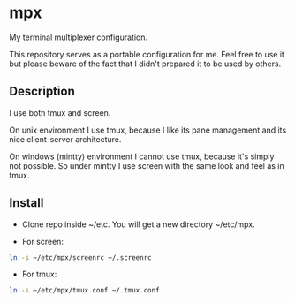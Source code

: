 mpx
===

My terminal multiplexer configuration.

This repository serves as a portable configuration for me.
Feel free to use it but please beware of the fact that I didn't prepared it to be used by others.

Description
-----------

I use both tmux and screen.

On unix environment I use tmux, because I like its pane management and its nice client-server architecture.

On windows (mintty) environment I cannot use tmux, because it's simply not possible. So under mintty I use screen with the same look and feel as in tmux.

Install
-------

* Clone repo inside ~/etc. You will get a new directory ~/etc/mpx.

* For screen:
```sh
ln -s ~/etc/mpx/screenrc ~/.screenrc
```
* For tmux:
```sh
ln -s ~/etc/mpx/tmux.conf ~/.tmux.conf
```

